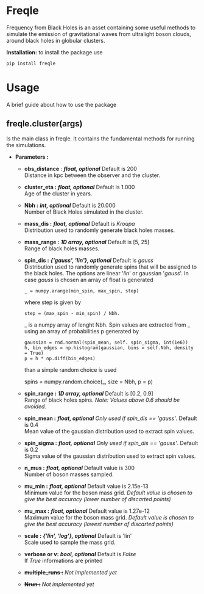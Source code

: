 # Freqle
Frequency from Black Holes is an asset containing some useful methods to simulate the emission of gravitational waves from ultralight boson clouds, around black holes in globular clusters.

**Installation:**
to install the package use

    pip install freqle

# Usage
A brief guide about how to use the package

## **freqle.cluster(args)**
Is the main class in freqle. It contains the fundamental methods for running the simulations. 
- **Parameters :**
  - **obs_distance** : ***float, optional***
 Default is 200<br/>
 Distance in kpc between the observer and the cluster.<br/>
  - **cluster_eta :** ***float, optional***
 Default is 1.000<br/>
 Age of the cluster in years.<br/>
  - **Nbh :** ***int, optional***
  Default is 20.000<br/>
  Number of Black Holes simulated in the cluster.  <br/>
  - **mass_dis :** ***float, optional***
  Default is *Kroupa*<br/>
  Distribution used to randomly generate black holes masses.<br/>
  - **mass_range :** ***1D array, optional***
  Default is [5, 25]<br/>
  Range of black holes masses.<br/>
  - **spin_dis :** ***{'gauss', 'lin'}, optional***
  Default is *gauss*<br/>
  Distribution used to randomly generate spins that will be assigned to the black holes. The options are linear '_lin_' or gaussian '_gauss_'. In case _gauss_ is chosen an array of float is generated
  
        _ = numpy.arange(min_spin, max_spin, step)    
    where step is given by

        step = (max_spin - min_spin) / Nbh.
    
    _ is a numpy array of lenght Nbh. Spin values are extracted from _ using an array of probabilities p generated by<br/>
  
        gaussian = rnd.normal(spin_mean, self. spin_sigma, int(1e6)) 
        h, bin_edges = np.histogram(gaussian, bins = self.Nbh, density = True)
        p = h * np.diff(bin_edges)
    
    than a simple random choice is used<br/>
  
      spins = numpy.random.choice(_, size = Nbh, p = p)
    
  - **spin_range :** ***1D array, optional***
  Default is [0.2, 0.9]<br/>
  Range of black holes spins. _Note: Values above 0.6 should be avoided._<br/>
  - **spin_mean :** ***float, optional***
  _Only used if spin_dis == 'gauss'_. Default is 0.4<br/>
  Mean value of the gaussian distribution used to extract spin values.  <br/>
  - **spin_sigma :** ***float, optional***
  _Only used if spin_dis == 'gauss'_. Default is 0.2<br/>
  Sigma value of the gaussian distribution used to extract spin values.  <br/>
  - **n_mus :** ***float, optional***
  Default value is 300<br/>
  Number of boson masses sampled.<br/>
  - **mu_min :** ***float, optional***
  Default value is 2.15e-13<br/>
  Minimum value for the boson mass grid. _Default value is chosen to give the best accuracy (lower number of discarted points)_<br/>
  - **mu_max :** ***float, optional***
  Default value is 1.27e-12<br/>
  Maximum value for the boson mass grid. _Default value is chosen to give the best accuracy (lowest number of discarted points)_<br/>
  - **scale :** ***{'lin', 'log'}, optional***
  Default is 'lin'<br/>
  Scale used to sample the mass grid.<br/>
  - **verbose or v:** ***bool, optional***
  Default is _False_<br/>
  If _True_ informations are printed<br/>
  - ~~**multiple_runs :**~~
  _Not implemented yet_
  - ~~**Nrun :**~~
  _Not implemented yet_
